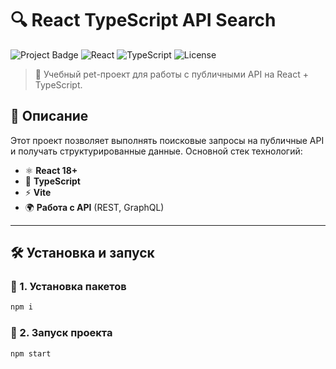 # 🔍 React TypeScript API Search

![Project Badge](https://img.shields.io/badge/Status-Development-blue)
![React](https://img.shields.io/badge/React-18.2.0-blue?logo=react)
![TypeScript](https://img.shields.io/badge/TypeScript-5.2-blue?logo=typescript)
![License](https://img.shields.io/badge/License-MIT-green)

> 🚀 Учебный pet-проект для работы с публичными API на React + TypeScript.

## 📜 Описание

Этот проект позволяет выполнять поисковые запросы на публичные API и получать структурированные данные. Основной стек технологий:

- ⚛ **React 18+**
- 🔹 **TypeScript**
- ⚡ **Vite**
- 🌍 **Работа с API** (REST, GraphQL)

---

## 🛠 Установка и запуск

### 🔹 1. Установка пакетов

```sh
npm i
```

### 🔹 2. Запуск проекта

```sh
npm start
```